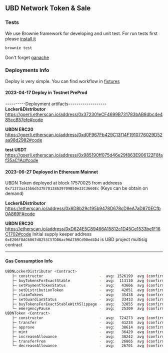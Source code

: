 ## UBD Network Token & Sale


### Tests
We use Brownie framework for developing and unit test. For run tests
first please [install it](https://eth-brownie.readthedocs.io/en/stable/install.html)

```bash
brownie test
```
Don't forget [ganache](https://www.npmjs.com/package/ganache)

### Deployments Info
Deploy is very simple. You can find workflow in 
[fixtures](./tests/fixtures/deploy_env.py) 

#### 2023-04-17  Deploy in Testnet PreProd
----------Deployment artifacts-------------------  
**Locker&Distributor**  
https://goerli.etherscan.io/address/0x372301eCF4699B731783bAB8dbc4e485ccB57efe#code

**UBDN ERC20**  
https://goerli.etherscan.io/address/0xd0F967Fb429C13f14F1910776029D52aa98d2982#code

**test USDT**  
https://goerli.etherscan.io/address/0x985190ff075d46e29f863E906122F8faf35aC1Ac#code

#### 2023-06-27 Deployed in Ethereum Mainnet 
UBDN Token deployed at block 17570025 from addreess 
`0x71373aa15b6d537E70138A39709B50e32C3660Ec` (Keys can be obtain on demand)   
 
**Locker&Distributor**  
https://etherscan.io/address/0x6D8b29c195b9478D678cD9eA7aD870ECfb0A869F#code

**UBDN ERC20**  
https://etherscan.io/address/0xD624E5C89466A15812c1D45Ce1533be1F16C1702#code
Initial supply keeper address `0xE206f8AC6067d8253C57D86ac96A789Cd90ed4D4` is UBD project multisig contract


---
#### Gas Consumption Info
```bash
UBDNLockerDistributor <Contract>
   ├─ constructor                         -  avg: 1526199  avg (confirmed): 1526199  low: 1526199  high: 1526199
   ├─ buyTokensForExactStable             -  avg:  113110  avg (confirmed):  122152  low:   22952  high:  239710
   ├─ setPaymentTokenStatus               -  avg:   43666  avg (confirmed):   44606  low:   23027  high:   44611
   ├─ setDistributionToken                -  avg:   42051  avg (confirmed):   45560  low:   22815  high:   45560
   ├─ claimTokens                         -  avg:   35438  avg (confirmed):   39723  low:   22292  high:   51621
   ├─ setGuardianStatus                   -  avg:   33433  avg (confirmed):   43849  low:   23018  high:   43849
   ├─ buyTokensForExactStableWithSlippage -  avg:   32855  avg (confirmed):       0  low:   32855  high:   32855
   └─ emergencyPause                      -  avg:   25309  avg (confirmed):   25941  low:   22782  high:   31136
UBDNToken <Contract>
   ├─ constructor                         -  avg:  724273  avg (confirmed):  724273  low:  724273  high:  724285
   ├─ transfer                            -  avg:   41234  avg (confirmed):   50876  low:   21951  high:   50876
   ├─ approve                             -  avg:   38614  avg (confirmed):   44169  low:   21953  high:   44217
   ├─ mint                                -  avg:   36429  avg (confirmed):   50722  low:   22136  high:   50722
   ├─ increaseAllowance                   -  avg:   30242  avg (confirmed):   30242  low:   30242  high:   30242
   ├─ transferFrom                        -  avg:   26865  avg (confirmed):   26014  low:   22264  high:   31836
   └─ decreaseAllowance                   -  avg:   26701  avg (confirmed):   30226  low:   23176  high:   30226

```

